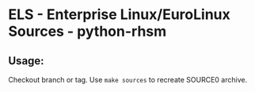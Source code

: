 # ELS - Enterprise Linux/EuroLinux Sources - python-rhsm
 
## Usage:
  Checkout branch or tag. Use `make sources` to recreate  SOURCE0 archive.
